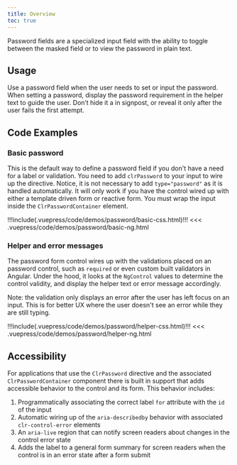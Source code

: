 ```yaml
---
title: Overview
toc: true
---
```


Password fields are a specialized input field with the ability to toggle between the masked field or to view the password in plain text.

## Usage

Use a password field when the user needs to set or input the password. When setting a password, display the password requirement in the helper text to guide the user. Don’t hide it a in signpost, or reveal it only after the user fails the first attempt.

<!-- [//]: # Types -->

<!-- [//]: # Anatomy -->

<!-- [//]: # Behavior -->

<!-- [//]: # Placement -->

<!-- [//]: # Content -->

## Code Examples

### Basic password

This is the default way to define a password field if you don't have a need for a label or validation. You need to add `clrPassword` to your input to wire up the directive. Notice, it is not necessary to add `type="password"` as it is handled automatically. It will only work if you have the control wired up with either a template driven form or reactive form. You must wrap the input inside the `ClrPasswordContainer` element.

<doc-demo>
!!!include(.vuepress/code/demos/password/basic-css.html)!!!
</doc-demo>

<doc-code>
<<< .vuepress/code/demos/password/basic-ng.html
</doc-code>

### Helper and error messages

The password form control wires up with the validations placed on an password control, such as `required` or even custom built validators in Angular. Under the hood, it looks at the `NgControl` values to determine the control validity, and display the helper text or error message accordingly.

Note: the validation only displays an error after the user has left focus on an input. This is for better UX where the user doesn't see an error while they are still typing.

<doc-demo>
!!!include(.vuepress/code/demos/password/helper-css.html)!!!
</doc-demo>

<doc-code>
<<< .vuepress/code/demos/password/helper-ng.html
</doc-code>

## Accessibility

For applications that use the `ClrPassword` directive and the associated `ClrPasswordContainer` component there is built in support that adds accessible behavior to the control and its form. This behavior includes:

1. Programmatically associating the correct label `for` attribute with the `id` of the input
2. Automatic wiring up of the `aria-describedby` behavior with associated `clr-control-error` elements
3. An `aria-live` region that can notify screen readers about changes in the control error state
4. Adds the label to a general form summary for screen readers when the control is in an error state after a form submit
